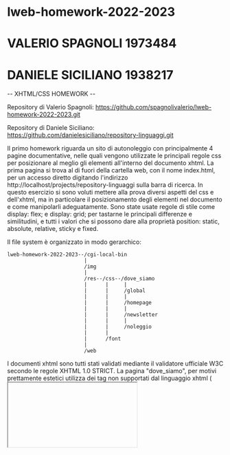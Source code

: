 # lweb-homework-2022-2023
# VALERIO SPAGNOLI 1973484
# DANIELE SICILIANO 1938217 

-- XHTML/CSS HOMEWORK --

Repository di Valerio Spagnoli:
https://github.com/spagnolivalerio/lweb-homework-2022-2023.git

Repository di Daniele Siciliano:
https://github.com/danielesiciliano/repository-linguaggi.git

Il primo homework riguarda un sito di autonoleggio con principalmente 4 pagine documentative, nelle quali vengono utilizzate le principali regole css per posizionare al meglio gli elementi all'interno del documento xhtml.
La prima pagina si trova al di fuori della cartella web, con il nome index.html, per un accesso diretto digitando l'indirizzo http://localhost/projects/repository-linguaggi sulla barra di ricerca.
In questo esercizio si sono voluti mettere alla prova diversi aspetti del css e dell'xhtml, ma in particolare il posizionamento degli elementi nel documento e come manipolarli adeguatamente.
Sono state usate regole di stile come display: flex; e display: grid; per tastarne le principali differenze e similitudini, e tutti i valori che si possono dare alla proprietà position: static, absolute, relative, sticky e fixed.

Il file system è organizzato in modo gerarchico:

    lweb-homework-2022-2023--/cgi-local-bin
						     |	
						     /img
						     |
						     /res--/css--/dove_siamo
						     |    	|	  |
						     |    	|	  /global
						     |		|	  |
						     |		|	  /homepage
						     |		|	  |
						     |		|	  /newsletter
						     |		|	  |
						     |		|     /noleggio
						     |		|
						     |		/font
						     |			  
						     /web

I documenti xhtml sono tutti stati validati mediante il validatore ufficiale W3C secondo le regole XHTML 1.0 STRICT. La pagina "dove_siamo", per motivi prettamente estetici utilizza dei tag non supportati dal linguaggio xhtml (<iframe>); di fatto per inserire la mappa dinamica di google maps è stato copiato il codice html dato dal sito e incollato sul documento (La parte di codice corretta è stata commentata a scopo dimostrativo).

-- CGI --

Gli script cgi sono stati utilizzati per l'implementazione di una newsletter dal seguente funzionamento:
Si compila per intero il form indicato composto da nome, cognome ed e-mail, inviando tutto al server mediante il bottone "INVIA". Successivamente lo script "cgi-newsletter" riceve una richiesta POST e riceve i dati, controllandone la lunghezza, verificando se siano stati inseriti o meno. In caso di errore, lo script rimanda alla pagina dove si compila il form, mentre in caso di successo viene creata una pagina di conferma e i dati vengono salvati su un file di testo chiamato "newsletter.txt" all'interno della cartella "cgi-local-bin".
Il foglio di stile della pagina creata dallo script si trova in res/css/newsletter/ con il nome di "newsletter-style.css".

I siti di riferimento per la stesura del codice:
-http://www.diag.uniroma1.it/marte/homepage/didattica/lw-latina.html
-https://www.w3schools.com
-https://www.html.it
-https://stackoverflow.com
-https://css-tricks.com

